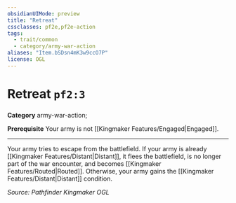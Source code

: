 ```yaml
---
obsidianUIMode: preview
title: "Retreat"
cssclasses: pf2e,pf2e-action
tags:
  - trait/common
  - category/army-war-action
aliases: "Item.bSDsn4mK3w9ccO7P"
license: OGL
---
```

# Retreat `pf2:3`

### 

**Category** army-war-action; 




**Prerequisite** Your army is not [[Kingmaker Features/Engaged|Engaged]].

* * *

Your army tries to escape from the battlefield. If your army is already [[Kingmaker Features/Distant|Distant]], it flees the battlefield, is no longer part of the war encounter, and becomes [[Kingmaker Features/Routed|Routed]]. Otherwise, your army gains the [[Kingmaker Features/Distant|Distant]] condition.

*Source: Pathfinder Kingmaker*
*OGL*